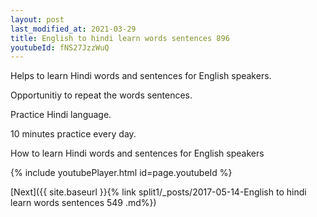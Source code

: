 ```yaml
---
layout: post
last_modified_at: 2021-03-29
title: English to hindi learn words sentences 896 
youtubeId: fNS27JzzWuQ
---
```

 
 
Helps to learn Hindi words and sentences for English speakers.

Opportunitiy to repeat the words sentences. 

Practice Hindi language. 
 
10 minutes practice every day. 
 
How to learn Hindi words and sentences for English speakers 
 
{% include youtubePlayer.html id=page.youtubeId %}
 
 
[Next]({{ site.baseurl }}{% link  split1/_posts/2017-05-14-English to hindi learn words sentences 549 .md%})
 
